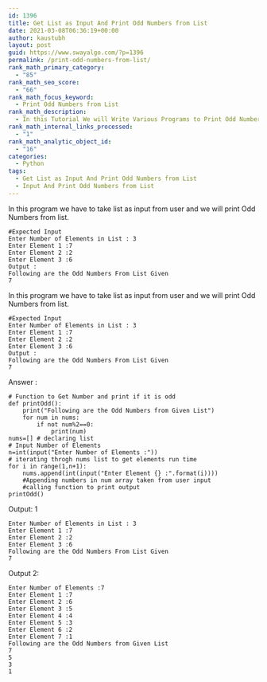 ```yaml
---
id: 1396
title: Get List as Input And Print Odd Numbers from List
date: 2021-03-08T06:36:19+00:00
author: kaustubh
layout: post
guid: https://www.swayalgo.com/?p=1396
permalink: /print-odd-numbers-from-list/
rank_math_primary_category:
  - "85"
rank_math_seo_score:
  - "66"
rank_math_focus_keyword:
  - Print Odd Numbers from List
rank_math_description:
  - In this Tutorial We will Write Various Programs to Print Odd Numbers from List | Program is In Python | Let us see how to Print Odd Numbers from List
rank_math_internal_links_processed:
  - "1"
rank_math_analytic_object_id:
  - "16"
categories:
  - Python
tags:
  - Get List as Input And Print Odd Numbers from List
  - Input And Print Odd Numbers from List
---
```

In this program we have to take list as input from user and we will print Odd Numbers from list.

<pre class="wp-block-code"><code>#Expected Input
Enter Number of Elements in List : 3
Enter Element 1 :7
Enter Element 2 :2
Enter Element 3 :6
Output :
Following are the Odd Numbers From List Given
7
</code></pre>



<p id="block-47990e0a-ccb9-4a6f-ac97-4727095e07bd">
  In this program we have to take list as input from user and we will print Odd Numbers from list.
</p>

<pre id="block-105bb593-1fd0-4ca0-8f25-97d4761d6f81" class="wp-block-code"><code>#Expected Input
Enter Number of Elements in List : 3
Enter Element 1 :7
Enter Element 2 :2
Enter Element 3 :6
Output :
Following are the Odd Numbers From List Given
7</code></pre>

Answer :

<pre class="wp-block-code"><code># Function to Get Number and print if it is odd
def printOdd():
    print("Following are the Odd Numbers from Given List")
    for num in nums:
        if not num%2==0:
            print(num)
nums=&#91;] # declaring list
# Input Number of Elements
n=int(input("Enter Number of Elements :"))
# iterating throgh nums list to get elements run time
for i in range(1,n+1):
    nums.append(int(input("Enter Element {} :".format(i))))
    #Appending numbers in num array taken from user input
    #calling function to print output
printOdd()
</code></pre>

Output: 1

<pre class="wp-block-code"><code>Enter Number of Elements in List : 3
Enter Element 1 :7
Enter Element 2 :2
Enter Element 3 :6
Following are the Odd Numbers From List Given
7</code></pre>

Output 2:

<pre class="wp-block-code"><code>Enter Number of Elements :7
Enter Element 1 :7
Enter Element 2 :6
Enter Element 3 :5
Enter Element 4 :4
Enter Element 5 :3
Enter Element 6 :2
Enter Element 7 :1
Following are the Odd Numbers from Given List
7
5
3
1</code></pre>